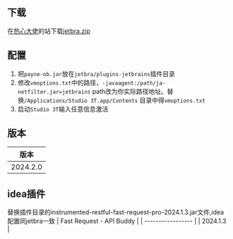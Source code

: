 ## 下载

在[热心大佬](https://jetbra.in/s)的站下载[jetbra.zip](https://hardbin.com/ipfs/bafybeia4nrbuvpfd6k7lkorzgjw3t6totaoko7gmvq5pyuhl2eloxnfiri/files/jetbra-ded4f9dc4fcb60294b21669dafa90330f2713ce4.zip)

## 配置

1. 把`payne-ob.jar`放在`jetbra/plugins-jetbrains`插件目录
2. 修改`vmoptions.txt`中的路径，`-javaagent:/path/ja-netfilter.jar=jetbrains` path改为你实际路径地址。替换`/Applications/Studio 3T.app/Contents` 目录中得`vmoptions.txt`
3. 启动`Studio 3T`输入任意信息激活

## 版本

| 版本              |
| ----------------- |
| 2024.2.0 |

## idea插件
  替换插件目录的instrumented-restful-fast-request-pro-2024.1.3.jar文件,idea配置同jetbra一致
| Fast Request - API Buddy             |
| ----------------- |
| 2024.1.3  |



